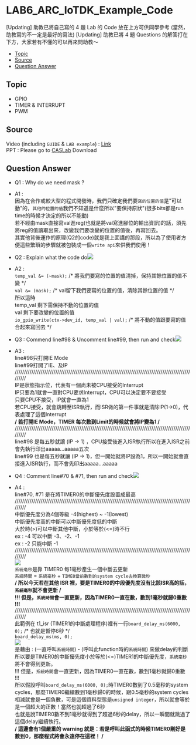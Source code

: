 # LAB6_ARC_IoTDK_Example_Code
[Updating] 助教已將自己寫的 4 題 Lab 的 Code 放在上方可供同學參考 (當然，助教寫的不一定是最好的寫法)
[Updating] 助教已將 4 題 Questions 的解答打在下方，大家若有不懂的可以再來問助教～
* [Topic](#topic)
* [Source](#source)
* [Question Answer](#question-answer)
## Topic
* GPIO
* TIMER & INTERRUPT
* PWM
## Source
Video (including `GUIDE` & `LAB example`) : [Link](https://www.youtube.com/playlist?list=PLtOgiVU90A6_jJ7KYYybvQ1WFFaivElLi)  
PPT : Please go to [CASLab](https://caslab.ee.ncku.edu.tw/dokuwiki/course:co:109) Download
## Question Answer
* Q1 : Why do we need mask ?
* A1 :  
因為在合作或較大型的程式開發時，我們只確定我們要`寫的位置的值`是"可以動"的，`其他的位置的值`我們不知道是什麼所以"要保持原狀"(很多bits都是run time的時候才決定的所以不能動)  
若不經由mask直接寫val進reg(也就是將val寫進腳位的輸出資訊)的話，須先將reg的值讀取出來，改變我們要改變的位置的值後，再寫回去。  
其實他背後運作的原理(Q2的code)就是我上面講的那段，所以為了使用者方便這些繁瑣的步驟就被包裝成一個`write api`來供我們使用！  
  
* Q2 : Explain what the code do![](https://i.imgur.com/hIDovxP.png)
* A2 :  
`temp_val &= (~mask);` /\* 將我們要寫的位置的值清掉，保持其餘位置的值不變 \*/  
`val &= (mask);` /\* val留下我們要寫的位置的值，清除其餘位置的值 \*/  
所以這時  
temp_val 剩下需保持不動的位置的值  
val 剩下要改變的位置的值  
`io_gpio_write(ctx->dev_id, temp_val | val);` /\* 將不動的值跟要寫的值合起來寫回去 \*/  
  
* Q3 : Commend line#98 & Uncomment line#99, then run and check![](https://i.imgur.com/P8f2Ea5.png)
* A3 :  
line#98只打開IE Mode  
line#99打開了IE、及IP  
/////////////////////////////////////////////////////////////////////////////////////////////////////  
IP是狀態指示位，代表有一個尚未被CPU接受的Interrupt  
IP只要為1就會一直對CPU要求Interrupt，CPU可以決定要不要接受  
只要CPU不接受，IP就會一直為1  
若CPU接受，就會跳轉至ISR執行，而ISR做的第一件事就是清除IP(1->0)，代表處理了這個Interrupt  
**/ 若打開IE Mode，TIMER 每次數到Limit的時候就會將IP變為1 /**  
/////////////////////////////////////////////////////////////////////////////////////////////////////  
line#98 是每五秒就讓 (IP -> 1) ，CPU接受後進入ISR執行所以在進入ISR之前會先執行印出aaaaa...aaaaa五次  
line#99 也是每五秒就讓 (IP -> 1)，但一開始就將IP設為1，所以一開始就會直接進入ISR執行，而不會先印出aaaaa...aaaaa  
  
* Q4 : Comment line#70 & #71, then run and check![](https://i.imgur.com/wFmpvKM.png)
* A4 :  
line#70, #71 是在將TIMER0的中斷優先度設置成最高  
/////////////////////////////////////////////////////////////////////////////////////////////////////  
中斷優先度分為4個等級 -4(highest) ~ -1(lowest)  
中斷優先度高的中斷可以中斷優先度低的中斷  
大於時(>)可以中斷其他中斷，小於等於(<=)時不行  
ex : -4 可以中斷 -3、-2、-1  
ex : -2 只能中斷 -1  
/////////////////////////////////////////////////////////////////////////////////////////////////////  
![](https://i.imgur.com/uzBx8YQ.png)  
`系統毫秒`是靠 TIMER0 每1毫秒產生一個中斷去更新  
`系統時間` = `系統毫秒` + `TIME0當前數到的system cycle去換算微秒`  
**/ 所以今天若在其他 ISR 裡，要是TIMER0的中段優先度沒有比該ISR高的話，`系統毫秒`就不會更新 /**  
**!!! 但是，`系統時間`會一直更新，因為TIMER0一直在數，數到1毫秒就歸0重數 !!!**  
/////////////////////////////////////////////////////////////////////////////////////////////////////  
此範例在 t1_isr (TIMER1的中斷處理程序)裡有一行`board_delay_ms(6000, 0);` /\* 也就是暫停6秒 \*/  
`board_delay_ms(ms, 0);`   
![](https://i.imgur.com/2brGt5q.png)  
是藉由 : (一直呼叫`系統時間`) - (呼叫此function時的`系統時間`) 來做delay的判斷  
所以要是TIMER0的中斷優先度小於等於(<=)TIMER1的中斷優先度，`系統毫秒`將不會得到更新。  
!!! 但是，`系統時間`會一直更新，因為TIMER0一直在數，數到1毫秒就歸0重數 !!!  
所以假設呼叫`board_delay_ms(6000, 0);`時TIMER0數到了0.5毫秒的system cycles，那麼TIMER0繼續數到1毫秒歸0的時候，跟0.5毫秒的system cycles相減就會是一個負數，可是這個資料型態是`unsigned integer`，所以就會等於是一個超大的正數！當然也就超過了6秒  
也就是說TIMER0數不到1毫秒就得到了超過6秒的delay，所以一瞬間就跳過了這個delay繼續執行。  
**/ 這邊會有1個嚴重的 warning 就是：若是呼叫此函式的時候TIMER0剛好是數到0，那麼程式將會永遠停在這裡！ /**  
